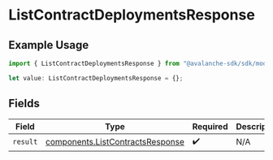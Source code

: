 # ListContractDeploymentsResponse

## Example Usage

```typescript
import { ListContractDeploymentsResponse } from "@avalanche-sdk/sdk/models/operations";

let value: ListContractDeploymentsResponse = {};
```

## Fields

| Field                                                                                | Type                                                                                 | Required                                                                             | Description                                                                          |
| ------------------------------------------------------------------------------------ | ------------------------------------------------------------------------------------ | ------------------------------------------------------------------------------------ | ------------------------------------------------------------------------------------ |
| `result`                                                                             | [components.ListContractsResponse](../../models/components/listcontractsresponse.md) | :heavy_check_mark:                                                                   | N/A                                                                                  |